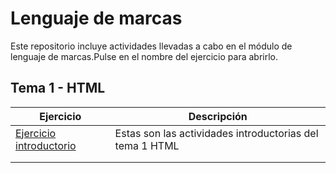 # Lenguaje de marcas
Este repositorio incluye actividades llevadas a cabo en el módulo de lenguaje de marcas.Pulse en el nombre del ejercicio para abrirlo.

## Tema 1 - HTML 

| Ejercicio  | Descripción              |
|------------|--------------------------|
| [Ejercicio introductorio](file:///C:/Users/usuario/Desktop/Ejercicio%201.html) |Estas son las actividades introductorias del tema 1 HTML   |
|  |    |
|       |                    |
